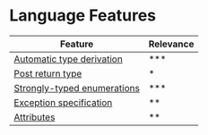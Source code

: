 # Language Features

| Feature                                         | Relevance |
|-------------------------------------------------|-----------|
| [Automatic type derivation](./2.1-auto-type)    | ***       | 
| [Post return type](./2.2-post-return-type)      | *         | 
| [Strongly-typed enumerations](./2.3-typed-enum) | ***       | 
| [Exception specification](./2.4-exception-spec) | **        | 
| [Attributes](./2.5-attributes)                  | **        | 
